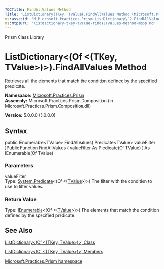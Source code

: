 ```yaml
---
TOCTitle: FindAllValues Method
Title: 'ListDictionary(TKey, TValue).FindAllValues Method (Microsoft.Practices.Prism)'
ms:assetid: 'M:Microsoft.Practices.Prism.ListDictionary\`2.FindAllValues(System.Predicate{\`1})'
ms:mtpsurl: 'listdictionary-tkey-tvalue-findallvalues-method-mspp.md'
---
```


Prism Class Library

ListDictionary&lt;(Of &lt;(TKey, TValue&gt;)&gt;).FindAllValues Method
==========================================================================

Retrieves all the elements that match the condition defined by the specified predicate.

**Namespace:** [Microsoft.Practices.Prism](https://msdn.microsoft.com/library/microsoft.practices.prism)
**Assembly:** Microsoft.Practices.Prism.Composition (in Microsoft.Practices.Prism.Composition.dll)

**Version:** 5.0.0.0 (5.0.0.0)

## Syntax


public IEnumerable&lt;TValue&gt; FindAllValues( Predicate&lt;TValue&gt; valueFilter )Public Function FindAllValues ( valueFilter As Predicate(Of TValue) ) As IEnumerable(Of TValue)

### Parameters

valueFilter  
Type: [System.Predicate](http://msdn.microsoft.com/en-us/library/bfcke1bz)&lt;(Of &lt;([TValue](https://msdn.microsoft.com/library/microsoft.practices.prism.listdictionary%602)&gt;)&gt;)
The filter with the condition to use to filter values.

### Return Value

Type: [IEnumerable](http://msdn.microsoft.com/en-us/library/9eekhta0)&lt;(Of &lt;([TValue](https://msdn.microsoft.com/library/microsoft.practices.prism.listdictionary%602)&gt;)&gt;)
The elements that match the condition defined by the specified predicate.

See Also
--------


[ListDictionary&lt;(Of &lt;(TKey, TValue&gt;)&gt;) Class](https://msdn.microsoft.com/library/microsoft.practices.prism.listdictionary%602)

[ListDictionary&lt;(Of &lt;(TKey, TValue&gt;)&gt;) Members](https://msdn.microsoft.com/allmembers.t:microsoft.practices.prism.listdictionary%602)

[Microsoft.Practices.Prism Namespace](https://msdn.microsoft.com/library/microsoft.practices.prism)
